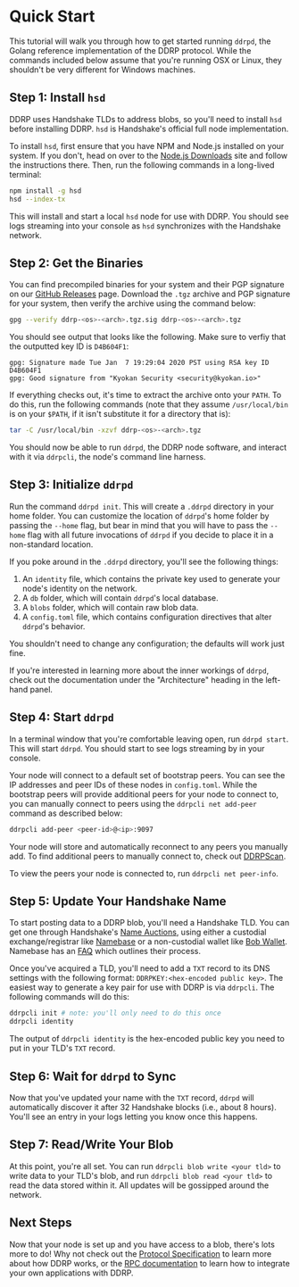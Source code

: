 # Quick Start

This tutorial will walk you through how to get started running `ddrpd`,
the Golang reference implementation of the DDRP protocol. While the
commands included below assume that you're running OSX or Linux, they
shouldn't be very different for Windows machines.

## Step 1: Install `hsd`

DDRP uses Handshake TLDs to address blobs, so you'll need to install
`hsd` before installing DDRP. `hsd` is Handshake's official full node
implementation.

To install `hsd`, first ensure that you have NPM and Node.js installed
on your system. If you don't, head on over to the [Node.js
Downloads](https://nodejs.org/en/download/) site and follow the
instructions there. Then, run the following commands in a long-lived
terminal:

``` bash
npm install -g hsd
hsd --index-tx
```

This will install and start a local `hsd` node for use with DDRP. You
should see logs streaming into your console as `hsd` synchronizes with
the Handshake network.

## Step 2: Get the Binaries

You can find precompiled binaries for your system and their PGP
signature on our [GitHub
Releases](https://github.com/kyokan/ddrp/releases) page. Download the
`.tgz` archive and PGP signature for your system, then verify the
archive using the command below:

``` bash
gpg --verify ddrp-<os>-<arch>.tgz.sig ddrp-<os>-<arch>.tgz
```

You should see output that looks like the following. Make sure to verfiy
that the outputted key ID is `D4B604F1`:

    gpg: Signature made Tue Jan  7 19:29:04 2020 PST using RSA key ID D4B604F1
    gpg: Good signature from "Kyokan Security <security@kyokan.io>"

If everything checks out, it's time to extract the archive onto your
`PATH`. To do this, run the following commands (note that they assume
`/usr/local/bin` is on your `$PATH`, if it isn't substitute it for a
directory that is):

``` bash
tar -C /usr/local/bin -xzvf ddrp-<os>-<arch>.tgz
```

You should now be able to run `ddrpd`, the DDRP node software, and
interact with it via `ddrpcli`, the node's command line harness.

## Step 3: Initialize `ddrpd`

Run the command `ddrpd init`. This will create a `.ddrpd` directory in
your home folder. You can customize the location of `ddrpd`'s home
folder by passing the `--home` flag, but bear in mind that you will have
to pass the `--home` flag with all future invocations of `ddrpd` if you
decide to place it in a non-standard location.

If you poke around in the `.ddrpd` directory, you'll see the following
things:

1.  An `identity` file, which contains the private key used to generate
    your node's identity on the network.
2.  A `db` folder, which will contain `ddrpd`'s local database.
3.  A `blobs` folder, which will contain raw blob data.
4.  A `config.toml` file, which contains configuration directives that
    alter `ddrpd`'s behavior.

You shouldn't need to change any configuration; the defaults will work
just fine.

If you're interested in learning more about the inner workings of
`ddrpd`, check out the documentation under the "Architecture" heading in
the left-hand panel.

## Step 4: Start `ddrpd`

In a terminal window that you're comfortable leaving open, run `ddrpd
start`. This will start `ddrpd`. You should start to see logs streaming
by in your console.

Your node will connect to a default set of bootstrap peers. You can see
the IP addresses and peer IDs of these nodes in `config.toml`. While the
bootstrap peers will provide additional peers for your node to connect
to, you can manually connect to peers using the `ddrpcli net add-peer`
command as described below:

``` bash
ddrpcli add-peer <peer-id>@<ip>:9097
```

Your node will store and automatically reconnect to any peers you
manually add. To find additional peers to manually connect to, check out
[DDRPScan](https://www.ddrpscan.com).

To view the peers your node is connected to, run `ddrpcli net
peer-info`.

## Step 5: Update Your Handshake Name

To start posting data to a DDRP blob, you'll need a Handshake TLD. You
can get one through Handshake's [Name
Auctions](https://hsd-dev.org/guides/auctions.html), using either a
custodial exchange/registrar like [Namebase](https://www.namebase.io) or
a non-custodial wallet like [Bob
Wallet](https://github.com/kyokan/bob-wallet). Namebase has an
[FAQ](https://www.namebase.io/faq/) which outlines their process.

Once you've acquired a TLD, you'll need to add a `TXT` record to its DNS
settings with the following format: `DDRPKEY:<hex-encoded public key>`.
The easiest way to generate a key pair for use with DDRP is via
`ddrpcli`. The following commands will do this:

``` bash
ddrpcli init # note: you'll only need to do this once
ddrpcli identity
```

The output of `ddrpcli identity` is the hex-encoded public key you need
to put in your TLD's `TXT` record.

## Step 6: Wait for `ddrpd` to Sync

Now that you've updated your name with the `TXT` record, `ddrpd` will
automatically discover it after 32 Handshake blocks (i.e., about 8
hours). You'll see an entry in your logs letting you know once this
happens.

## Step 7: Read/Write Your Blob

At this point, you're all set. You can run `ddrpcli blob write <your
tld>` to write data to your TLD's blob, and run `ddrpcli blob read <your
tld>` to read the data stored within it. All updates will be gossipped
around the network.

## Next Steps

Now that your node is set up and you have access to a blob, there's lots
more to do\! Why not check out the [Protocol Specification](https://github.com/ddrp-org/PIPs) to
learn more about how DDRP works, or the [RPC documentation](./rpc.md) to
learn how to integrate your own applications with DDRP.
